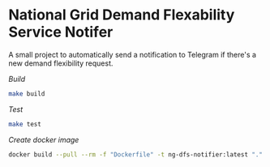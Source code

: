 # National Grid Demand Flexability Service Notifer
A small project to automatically send a notification to Telegram if there's a new demand flexibility request.

*Build*
```bash
make build
```

*Test*
```bash
make test
```

*Create docker image*
```bash
docker build --pull --rm -f "Dockerfile" -t ng-dfs-notifier:latest "."
```